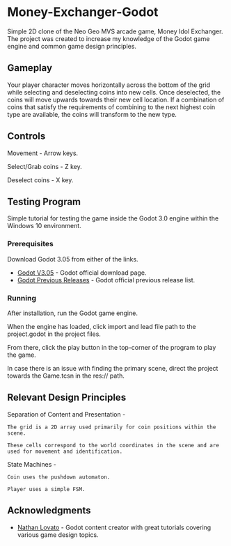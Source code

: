 # Money-Exchanger-Godot

Simple 2D clone of the Neo Geo MVS arcade game, Money Idol Exchanger. 
The project was created to increase my knowledge of the Godot game engine and common game design principles.

## Gameplay
Your player character moves horizontally across the bottom of the grid while selecting and deselecting coins into new cells.
Once deselected, the coins will move upwards towards their new cell location. If a combination of coins that satisfy the 
requirements of combining to the next highest coin type are available, the coins will transform to the new type.

## Controls
Movement - Arrow keys.

Select/Grab coins - Z key.

Deselect coins - X key.

## Testing Program
Simple tutorial for testing the game inside the Godot 3.0 engine within the Windows 10 environment.
### Prerequisites
Download Godot 3.05 from either of the links.

* [Godot V3.05](https://godotengine.org/download/windows) - Godot official download page.
* [Godot Previous Releases](https://downloads.tuxfamily.org/godotengine/) - Godot official previous release list.
### Running
After installation, run the Godot game engine.

When the engine has loaded, click import and lead file path to the project.godot in the project files.

From there, click the play button in the top-corner of the program to play the game.

In case there is an issue with finding the primary scene, direct the project towards the Game.tcsn in the res:// path.

## Relevant Design Principles

Separation of Content and Presentation - 

	The grid is a 2D array used primarily for coin positions within the scene. 
	
	These cells correspond to the world coordinates in the scene and are used for movement and identification.
	
State Machines - 

	Coin uses the pushdown automaton.
	
	Player uses a simple FSM.

## Acknowledgments

* [Nathan Lovato](http://gdquest.com/) - Godot content creator with great tutorials covering various game design topics.